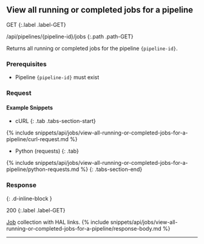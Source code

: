 ## View all running or completed jobs for a pipeline

GET
{:.label .label-GET}

/api/pipelines/{pipeline-id}/jobs
{:.path .path-GET}

Returns all running or completed jobs for the pipeline `{pipeline-id}`.

### Prerequisites
- Pipeline `{pipeline-id}` must exist

### Request

#### Example Snippets
- cURL
{: .tab .tabs-section-start}

{% include snippets/api/jobs/view-all-running-or-completed-jobs-for-a-pipeline/curl-request.md %}

- Python (requests)
{: .tab}

{% include snippets/api/jobs/view-all-running-or-completed-jobs-for-a-pipeline/python-requests.md %}
{: .tabs-section-end}

### Response
{: .d-inline-block }

200
{:.label .label-GET}

[Job](#job) collection with HAL links.
{% include snippets/api/jobs/view-all-running-or-completed-jobs-for-a-pipeline/response-body.md %}

---
